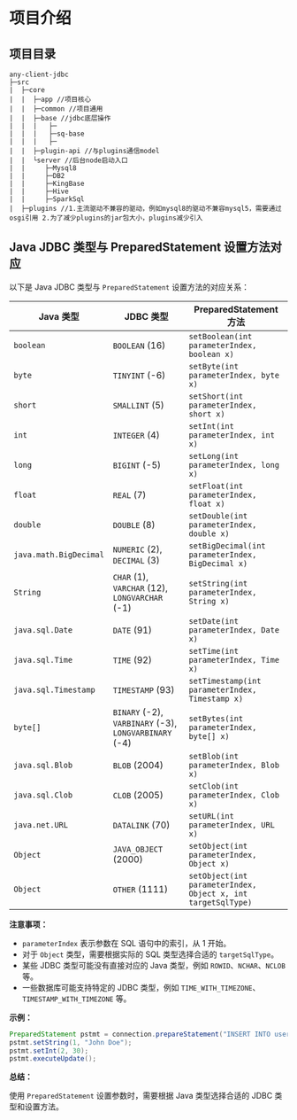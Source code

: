 # 项目介绍
## 项目目录
```text
any-client-jdbc
├─src
|  ├─core
|  |  ├─app //项目核心
|  |  ├─common //项目通用
|  |  ├─base //jdbc底层操作
|  |  |   ├─
|  |  |   ├─sq-base
|  |  |   ├─
|  |  ├─plugin-api //与plugins通信model
|  |  └server //后台node启动入口
|  |     ├─Mysql8
|  |     ├─DB2
|  |     ├─KingBase
|  |     ├─Hive
|  |     ├─SparkSql
|  ├─plugins //1.主流驱动不兼容的驱动，例如mysql8的驱动不兼容mysql5，需要通过osgi引用 2.为了减少plugins的jar包大小，plugins减少引入

```


## Java JDBC 类型与 PreparedStatement 设置方法对应

以下是 Java JDBC 类型与 `PreparedStatement` 设置方法的对应关系：

| **Java 类型** | **JDBC 类型** | **PreparedStatement 方法** |
|---|---|---| 
| `boolean` | `BOOLEAN` (16) | `setBoolean(int parameterIndex, boolean x)` |
| `byte` | `TINYINT` (-6) | `setByte(int parameterIndex, byte x)` |
| `short` | `SMALLINT` (5) | `setShort(int parameterIndex, short x)` |
| `int` | `INTEGER` (4) | `setInt(int parameterIndex, int x)` |
| `long` | `BIGINT` (-5) | `setLong(int parameterIndex, long x)` |
| `float` | `REAL` (7) | `setFloat(int parameterIndex, float x)` |
| `double` | `DOUBLE` (8) | `setDouble(int parameterIndex, double x)` |
| `java.math.BigDecimal` | `NUMERIC` (2), `DECIMAL` (3) | `setBigDecimal(int parameterIndex, BigDecimal x)` |
| `String` | `CHAR` (1), `VARCHAR` (12), `LONGVARCHAR` (-1) | `setString(int parameterIndex, String x)` |
| `java.sql.Date` | `DATE` (91) | `setDate(int parameterIndex, Date x)` |
| `java.sql.Time` | `TIME` (92) | `setTime(int parameterIndex, Time x)` |
| `java.sql.Timestamp` | `TIMESTAMP` (93) | `setTimestamp(int parameterIndex, Timestamp x)` |
| `byte[]` | `BINARY` (-2), `VARBINARY` (-3), `LONGVARBINARY` (-4) | `setBytes(int parameterIndex, byte[] x)` |
| `java.sql.Blob` | `BLOB` (2004) | `setBlob(int parameterIndex, Blob x)` |
| `java.sql.Clob` | `CLOB` (2005) | `setClob(int parameterIndex, Clob x)` |
| `java.net.URL` | `DATALINK` (70) | `setURL(int parameterIndex, URL x)` |
| `Object` | `JAVA_OBJECT` (2000) | `setObject(int parameterIndex, Object x)` |
| `Object` | `OTHER` (1111) | `setObject(int parameterIndex, Object x, int targetSqlType)` |

**注意事项：**

*   `parameterIndex` 表示参数在 SQL 语句中的索引，从 1 开始。
*   对于 `Object` 类型，需要根据实际的 SQL 类型选择合适的 `targetSqlType`。
*   某些 JDBC 类型可能没有直接对应的 Java 类型，例如 `ROWID`、`NCHAR`、`NCLOB` 等。
*   一些数据库可能支持特定的 JDBC 类型，例如 `TIME_WITH_TIMEZONE`、`TIMESTAMP_WITH_TIMEZONE` 等。

**示例：**

```java
PreparedStatement pstmt = connection.prepareStatement("INSERT INTO users (name, age) VALUES (?, ?)");
pstmt.setString(1, "John Doe");
pstmt.setInt(2, 30);
pstmt.executeUpdate();
```

**总结：**

使用 `PreparedStatement` 设置参数时，需要根据 Java 类型选择合适的 JDBC 类型和设置方法。
